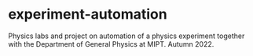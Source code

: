 # experiment-automation
Physics labs and project on automation of a physics experiment together with the Department of General Physics at MIPT. Autumn 2022.

